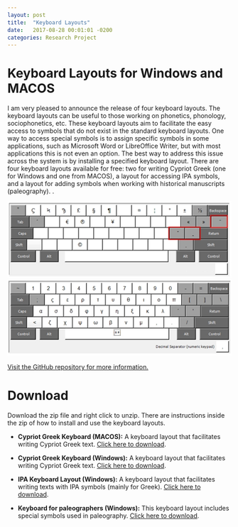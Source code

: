 ```yaml
---
layout: post
title:  "Keyboard Layouts"
date:   2017-08-28 00:01:01 -0200
categories: Research Project
---
```

# Keyboard Layouts for Windows and MACOS
I am very pleased to announce the release of four keyboard layouts. The keyboard layouts can be useful to those working on phonetics, phonology, sociophonetics, etc. These keyboard layouts aim to facilitate the easy access to symbols that do not exist in the standard keyboard layouts. One way to access special symbols is to assign specific symbols in some applications, such as Microsoft Word or LibreOffice Writer, but with most applications this is not even an option. The best way to address this issue across the system is by installing a specified keyboard layout. There are four keyboard layouts available for free: two for writing Cypriot Greek (one for Windows and one from MACOS), a layout for accessing IPA symbols, and a layout for adding symbols when working with historical manuscripts (paleography). .

![CG1](https://github.com/themistocleous/Keyboard_Layouts/raw/master/CG1.jpg)
![CG2](https://github.com/themistocleous/Keyboard_Layouts/raw/master/CG2.jpg)

[Visit the GitHub repository for more information.](https://github.com/themistocleous/Keyboard_Layouts)
# Download
Download the zip file and right click to unzip. There are instructions inside the zip of how to install and use the keyboard layouts.


- **Cypriot Greek Keyboard (MACOS):** A keyboard layout that facilitates writing Cypriot Greek text. [Click here to download](https://github.com/themistocleous/Keyboard_Layouts/raw/master/CypriotGreek_MAC.zip).

- **Cypriot Greek Keyboard (Windows):** A keyboard layout that facilitates writing Cypriot Greek text. [Click here to download](https://github.com/themistocleous/Keyboard_Layouts/raw/master/CypriotGreekMonotonic.zip).

- **IPA Keyboard Layout (Windows):** A keyboard layout that facilitates writing texts with IPA symbols (mainly for Greek). [Click here to download](https://github.com/themistocleous/Keyboard_Layouts/blob/master/KeyboardLayout_IPAGreek.zip).

- **Keyboard for paleographers (Windows):** This keyboard layout includes special symbols used in paleography. [Click here to download](https://github.com/themistocleous/Keyboard_Layouts/blob/master/KeyboardLayout_Paleographic.zip).
